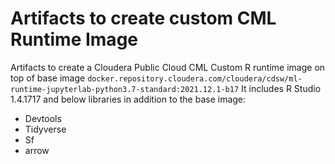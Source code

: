 # Artifacts to create custom CML Runtime Image
Artifacts to create a Cloudera Public Cloud CML Custom R runtime image on top of base image 
`docker.repository.cloudera.com/cloudera/cdsw/ml-runtime-jupyterlab-python3.7-standard:2021.12.1-b17`
It includes R Studio 1.4.1717 and below libraries in addition to the base image:
* Devtools
* Tidyverse
* Sf
* arrow
